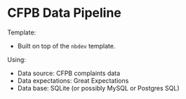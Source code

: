 # CFPB Data Pipeline

Template:
- Built on top of the `nbdev` template.

Using:
- Data source: CFPB complaints data
- Data expectations: Great Expectations
- Data base: SQLite (or possibly MySQL or Postgres SQL)
